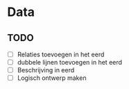 # Data

TODO
---------------------------------------------
- [ ] Relaties toevoegen in het eerd 
- [ ] dubbele lijnen toevoegen in het eerd
- [ ] Beschrijving in eerd
- [ ] Logisch ontwerp maken 
